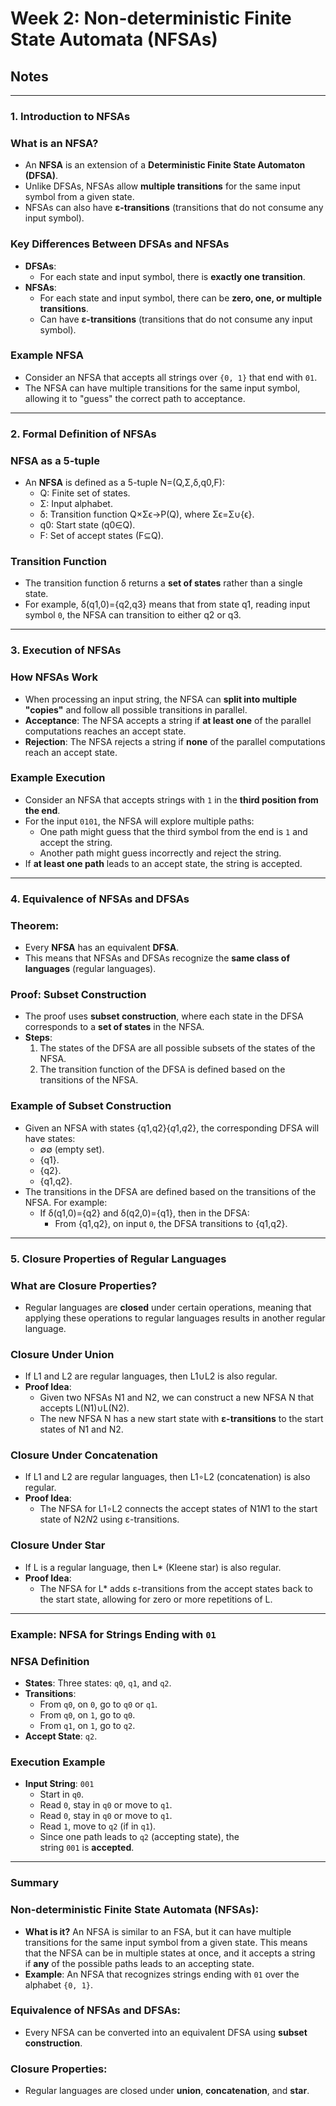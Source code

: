 # **Week 2: Non-deterministic Finite State Automata (NFSAs)**
## Notes
---

### **1. Introduction to NFSAs**

### **What is an NFSA?**

- An **NFSA** is an extension of a **Deterministic Finite State Automaton (DFSA)**.
- Unlike DFSAs, NFSAs allow **multiple transitions** for the same input symbol from a given state.
- NFSAs can also have **ε-transitions** (transitions that do not consume any input symbol).

### **Key Differences Between DFSAs and NFSAs**

- **DFSAs**:
    - For each state and input symbol, there is **exactly one transition**.
- **NFSAs**:
    - For each state and input symbol, there can be **zero, one, or multiple transitions**.
    - Can have **ε-transitions** (transitions that do not consume any input symbol).

### **Example NFSA**

- Consider an NFSA that accepts all strings over `{0, 1}` that end with `01`.
- The NFSA can have multiple transitions for the same input symbol, allowing it to "guess" the correct path to acceptance.

---

### **2. Formal Definition of NFSAs**

### **NFSA as a 5-tuple**

- An **NFSA** is defined as a 5-tuple N=(Q,Σ,δ,q0,F):
    - Q: Finite set of states.
    - Σ: Input alphabet.
    - δ: Transition function Q×Σϵ→P(Q), where Σϵ=Σ∪{ϵ}.
    - q0​: Start state (q0∈Q).
    - F: Set of accept states (F⊆Q).

### **Transition Function**

- The transition function δ returns a **set of states** rather than a single state.
- For example, δ(q1,0)={q2,q3} means that from state q1​, reading input symbol `0`, the NFSA can transition to either q2​ or q3.

---

### **3. Execution of NFSAs**

### **How NFSAs Work**

- When processing an input string, the NFSA can **split into multiple "copies"** and follow all possible transitions in parallel.
- **Acceptance**: The NFSA accepts a string if **at least one** of the parallel computations reaches an accept state.
- **Rejection**: The NFSA rejects a string if **none** of the parallel computations reach an accept state.

### **Example Execution**

- Consider an NFSA that accepts strings with `1` in the **third position from the end**.
- For the input `0101`, the NFSA will explore multiple paths:
    - One path might guess that the third symbol from the end is `1` and accept the string.
    - Another path might guess incorrectly and reject the string.
- If **at least one path** leads to an accept state, the string is accepted.

---

### **4. Equivalence of NFSAs and DFSAs**

### **Theorem**:

- Every **NFSA** has an equivalent **DFSA**.
- This means that NFSAs and DFSAs recognize the **same class of languages** (regular languages).

### **Proof: Subset Construction**

- The proof uses **subset construction**, where each state in the DFSA corresponds to a **set of states** in the NFSA.
- **Steps**:
    1. The states of the DFSA are all possible subsets of the states of the NFSA.
    2. The transition function of the DFSA is defined based on the transitions of the NFSA.

### **Example of Subset Construction**

- Given an NFSA with states {q1,q2}{*q*1​,*q*2​}, the corresponding DFSA will have states:
    - ∅∅ (empty set).
    - {q1}.
    - {q2}.
    - {q1,q2}.
- The transitions in the DFSA are defined based on the transitions of the NFSA. For example:
    - If δ(q1,0)={q2} and δ(q2,0)={q1}, then in the DFSA:
        - From {q1,q2}, on input `0`, the DFSA transitions to {q1,q2}.

---

### **5. Closure Properties of Regular Languages**

### **What are Closure Properties?**

- Regular languages are **closed** under certain operations, meaning that applying these operations to regular languages results in another regular language.

### **Closure Under Union**

- If L1​ and L2​ are regular languages, then L1∪L2 is also regular.
- **Proof Idea**:
    - Given two NFSAs N1​ and N2, we can construct a new NFSA N that accepts L(N1)∪L(N2).
    - The new NFSA N has a new start state with **ε-transitions** to the start states of N1​ and N2​.

### **Closure Under Concatenation**

- If L1​ and L2​ are regular languages, then L1∘L2 (concatenation) is also regular.
- **Proof Idea**:
    - The NFSA for L1∘L2 connects the accept states of N1*N*1​ to the start state of N2*N*2​ using ε-transitions.

### **Closure Under Star**

- If L is a regular language, then L* (Kleene star) is also regular.
- **Proof Idea**:
    - The NFSA for L* adds ε-transitions from the accept states back to the start state, allowing for zero or more repetitions of L.

---

### **Example: NFSA for Strings Ending with `01`**

### **NFSA Definition**

- **States**: Three states: `q0`, `q1`, and `q2`.
- **Transitions**:
    - From `q0`, on `0`, go to `q0` or `q1`.
    - From `q0`, on `1`, go to `q0`.
    - From `q1`, on `1`, go to `q2`.
- **Accept State**: `q2`.

### **Execution Example**

- **Input String**: `001`
    - Start in `q0`.
    - Read `0`, stay in `q0` or move to `q1`.
    - Read `0`, stay in `q0` or move to `q1`.
    - Read `1`, move to `q2` (if in `q1`).
    - Since one path leads to `q2` (accepting state), the string `001` is **accepted**.

---

### **Summary**

### **Non-deterministic Finite State Automata (NFSAs)**:

- **What is it?** An NFSA is similar to an FSA, but it can have multiple transitions for the same input symbol from a given state. This means that the NFSA can be in multiple states at once, and it accepts a string if **any** of the possible paths leads to an accepting state.
- **Example**: An NFSA that recognizes strings ending with `01` over the alphabet `{0, 1}`.

### **Equivalence of NFSAs and DFSAs**:

- Every NFSA can be converted into an equivalent DFSA using **subset construction**.

### **Closure Properties**:

- Regular languages are closed under **union**, **concatenation**, and **star**.

